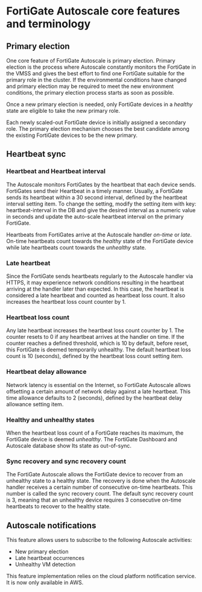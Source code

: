 # FortiGate Autoscale core features and terminology

## Primary election

One core feature of FortiGate Autoscale is primary election. Primary election is the process where Autoscale constantly monitors the FortiGate in the VMSS and gives the best effort to find one FortiGate suitable for the primary role in the cluster. If the environmental conditions have changed and primary election may be required to meet the new environment conditions, the primary election process starts as soon as possible.

Once a new primary election is needed, only FortiGate devices in a *healthy* state are eligible to take the new primary role.

Each newly scaled-out FortiGate device is initially assigned a secondary role. The primary election mechanism chooses the best candidate among the existing FortiGate devices to be the new primary.

## Heartbeat sync

### Heartbeat and Heartbeat interval

The Autoscale monitors FortiGates by the heartbeat that each device sends. FortiGates send their Heartbeat in a timely manner. Usually, a FortiGate sends its heartbeat within a 30 second interval, defined by the heartbeat interval setting item. To change the setting, modify the setting item with key: heartbeat-interval in the DB and give the desired interval as a numeric value in seconds and update the auto-scale heartbeat interval on the primary FortiGate.

Heartbeats from FortiGates arrive at the Autoscale handler *on-time* or *late*. On-time heartbeats count towards the *healthy* state of the FortiGate device while late heartbeats count towards the *unhealthy* state.

### Late heartbeat

Since the FortiGate sends heartbeats regularly to the Autoscale handler via HTTPS, it may experience network conditions resulting in the heartbeat arriving at the handler later than expected. In this case, the heartbeat is considered a late heartbeat and counted as heartbeat loss count. It also increases the heartbeat loss count counter by 1.

### Heartbeat loss count

Any late heartbeat increases the heartbeat loss count counter by 1. The counter resets to 0 if any heartbeat arrives at the handler on time. If the counter reaches a defined threshold, which is 10 by default, before reset, this FortiGate is deemed temporarily unhealthy. The default heartbeat loss count is 10 (seconds), defined by the heartbeat loss count setting item.

### Heartbeat delay allowance

Network latency is essential on the Internet, so FortiGate Autoscale allows offsetting a certain amount of network delay against a late heartbeat. This time allowance defaults to 2 (seconds), defined by the heartbeat delay allowance setting item.

### Healthy and unhealthy states

When the heartbeat loss count of a FortiGate reaches its maximum, the FortiGate device is deemed _unhealthy_. The FortiGate Dashboard and Autoscale database show Its state as out-of-sync.

### Sync recovery and sync recovery count

The FortiGate Autoscale allows the FortiGate device to recover from an unhealthy state to a healthy state. The recovery is done when the Autoscale handler receives a certain number of consecutive on-time heartbeats. This number is called the sync recovery count. The default sync recovery count is 3, meaning that an unhealthy device requires 3 consecutive on-time heartbeats to recover to the healthy state.

## Autoscale notifications

This feature allows users to subscribe to the following Autoscale activities:

- New primary election
- Late heartbeat occurrences
- Unhealthy VM detection

This feature implementation relies on the cloud platform notification service. It is now only available in AWS.
